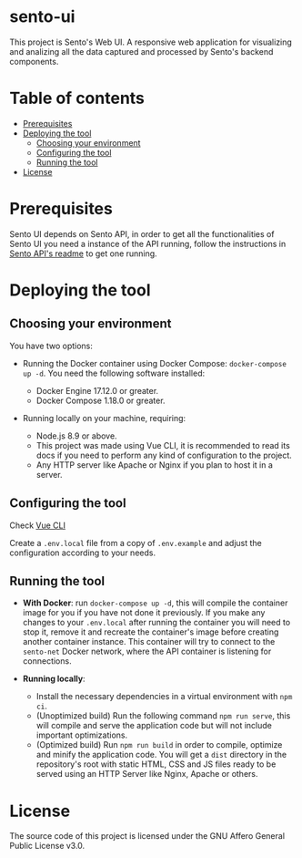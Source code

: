 # sento-ui

This project is Sento's Web UI. A responsive web application for visualizing and analizing
all the data captured and processed by Sento's backend components.

# Table of contents

- [Prerequisites](#Prerequisites)
- [Deploying the tool](#Deploying-the-tool)
  - [Choosing your environment](#Choosing-your-environment)
  - [Configuring the tool](#Configuring-the-tool)
  - [Running the tool](#Running-the-tool)
- [License](#License)

# Prerequisites

Sento UI depends on Sento API, in order to get all the functionalities of Sento UI you need
a instance of the API running, follow the instructions in
[Sento API's readme](https://github.com/robgc/sento-api) to get one running.

# Deploying the tool

## Choosing your environment

You have two options:

- Running the Docker container using Docker Compose: `docker-compose up -d`.
  You need the following software installed:
  - Docker Engine 17.12.0 or greater.
  - Docker Compose 1.18.0 or greater.

- Running locally on your machine, requiring:
  - Node.js 8.9 or above.
  - This project was made using Vue CLI, it is recommended to read its docs
    if you need to perform any kind of configuration to the project.
  - Any HTTP server like Apache or Nginx if you plan to host it in a server.

## Configuring the tool

Check [Vue CLI](https://cli.vuejs.org/guide/mode-and-env.html)

Create a `.env.local` file from a copy of `.env.example` and adjust the configuration
according to your needs.

## Running the tool

- **With Docker**: run `docker-compose up -d`, this will compile the container image for you if
  you have not done it previously. If you make any changes to your `.env.local` after running
  the container you will need to stop it, remove it and recreate the container's image before
  creating another container instance. This container will try to connect
  to the `sento-net` Docker network, where the API container is listening for connections.

- **Running locally**:
  - Install the necessary dependencies in a virtual environment with `npm ci`.
  - (Unoptimized build) Run the following command `npm run serve`, this will compile and serve
    the application code but will not include important optimizations.
  - (Optimized build) Run `npm run build` in order to compile, optimize and minify the application
    code. You will get a `dist` directory in the repository's root with static HTML, CSS and JS
    files ready to be served using an HTTP Server like Nginx, Apache or others.

# License

The source code of this project is licensed under the GNU Affero General Public License v3.0.
